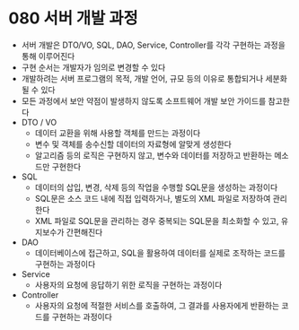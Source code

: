 # 080 서버 개발 과정

- 서버 개발은 DTO/VO, SQL, DAO, Service, Controller를 각각 구현하는 과정을 통해 이루어진다
- 구현 순서는 개발자가 임의로 변경할 수 있다
- 개발하려는 서버 프로그램의 목적, 개발 언어, 규모 등의 이유로 통합되거나 세분화될 수 있다
- 모든 과정에서 보안 약점이 발생하지 않도록 소프트웨어 개발 보안 가이드를 참고한다
- DTO / VO
  - 데이터 교환을 위해 사용할 객체를 만드는 과정이다
  - 변수 및 객체를 송수신할 데이터의 자료형에 알맞게 생성한다
  - 알고리즘 등의 로직은 구현하지 않고, 변수와 데이터를 저장하고 반환하는 메소드만 구현한다
- SQL
  - 데이터의 삽입, 변경, 삭제 등의 작업을 수행할 SQL문을 생성하는 과정이다
  - SQL문은 소스 코드 내에 직접 입력하거나, 별도의 XML 파일로 저장하여 관리한다
  - XML 파일로 SQL문을 관리하는 경우 중복되는 SQL문을 최소화할 수 있고, 유지보수가 간편해진다
- DAO
  - 데이터베이스에 접근하고, SQL을 활용하여 데이터를 실제로 조작하는 코드를 구현하는 과정이다
- Service
  - 사용자의 요청에 응답하기 위한 로직을 구현하는 과정이다
- Controller
  - 사용자의 요청에 적절한 서비스를 호출하여, 그 결과를 사용자에게 반환하는 코드를 구현하는 과정이다